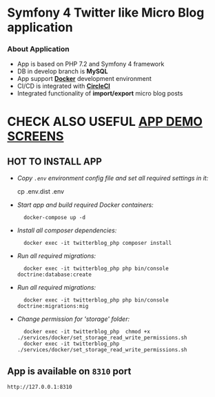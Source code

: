 # Symfony 4 Twitter like Micro Blog application

### About Application
- App is based on PHP 7.2 and Symfony 4 framework
- DB in develop branch is **MySQL**
- App support **[Docker](https://www.docker.com/)** development environment
- CI/CD is integrated with **[CircleCI](https://circleci.com/)**
- Integrated functionality of **import/export** micro blog posts

# CHECK ALSO USEFUL [APP DEMO SCREENS](https://github.com/Maksim1990/Symfony_APP_Twitter/blob/Build_app_guide/public/github/APP_GUIDE.md)

**HOT TO INSTALL APP**
--
     
* *Copy ``.env`` environment config file and set all required settings in it:*

    cp .env.dist .env
     
* *Start app and build required Docker containers:*

        docker-compose up -d
      
* *Install all composer dependencies:*

        docker exec -it twitterblog_php composer install

* *Run all required migrations:*

        docker exec -it twitterblog_php php bin/console doctrine:database:create
            
* *Run all required migrations:*

        docker exec -it twitterblog_php php bin/console doctrine:migrations:mig
  
      
* *Change permission for 'storage' folder:*
    
        docker exec -it twitterblog_php  chmod +x ./services/docker/set_storage_read_write_permissions.sh
        docker exec -it twitterblog_php  ./services/docker/set_storage_read_write_permissions.sh

App is available on ``8310`` port
--
    http://127.0.0.1:8310
```